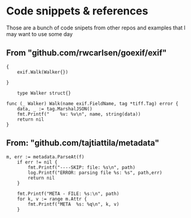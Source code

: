# Code snippets & references
Those are a bunch of code snipets from other repos and examples that I may want to use some day

## From "github.com/rwcarlsen/goexif/exif"

```
{
	exif.Walk(Walker{})

}

	type Walker struct{}

func (_ Walker) Walk(name exif.FieldName, tag *tiff.Tag) error {
	data, _ := tag.MarshalJSON()
	fmt.Printf("    %v: %v\n", name, string(data))
	return nil
}
```

## From: "github.com/tajtiattila/metadata"

```
m, err := metadata.ParseAt(f)
	if err != nil {
		fmt.Printf("----SKIP: file: %s\n", path)
		log.Printf("ERROR: parsing file %s: %s", path,err)
		return nil
	}

	fmt.Printf("META - FILE: %s:\n", path)
	for k, v := range m.Attr {
		fmt.Printf("META  %s: %q\n", k, v)
	}
```
